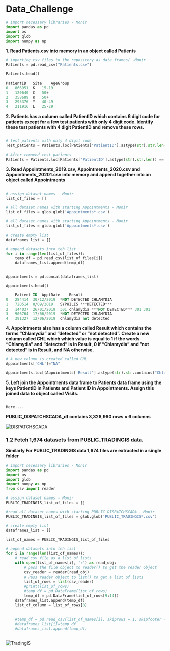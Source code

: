 # Data_Challenge

```python
# import necessary libraries - Monir
import pandas as pd
import os
import glob
import numpy as np
```
**1. Read Patients.csv into memory in an object called Patients**

```python
# importing csv files to the repositery as data frames/ -Monir
Patients = pd.read_csv("Patients.csv")

Patients.head()
```
```sql
PatientID	Site	AgeGroup
0	866951	K	15-19
1	120640	C	50+
2	358689	K	50+
3	295376	Y	40-49
4	211916	L	25-29
```
**2. Patients has a column called PatientID which contains 6 digit code for patients except for a few test
patients with only 4 digit code. Identify these test patients with 4 digit PatientID and remove these
rows.**

```python

# test patients with only 4 digit code
Test_patients = Patients.loc[Patients['PatientID'].astype(str).str.len() == 4]

# After removed test patients 
Patients = Patients.loc[Patients['PatientID'].astype(str).str.len() == 6]

```
**3. Read Appointments_2019.csv, Appointments_2020.csv and Appointments_20201.csv into memory
and append together into an object called Appointments**

```python

# assign dataset names - Monir
list_of_files = []

# all dataset names with starting Appointments - Monir
list_of_files = glob.glob('Appointments*.csv')

# all dataset names with starting Appointments - Monir
list_of_files = glob.glob('Appointments*.csv')

# create empty list
dataframes_list = []

# append datasets into teh list
for i in range(len(list_of_files)):
    temp_df = pd.read_csv(list_of_files[i])
    dataframes_list.append(temp_df)


Appointments = pd.concat(dataframes_list)

Appointments.head()
```
```sql
	Patient ID	ApptDate	Result
0	284414	30/12/2019	*NOT DETECTED CHLAMYDIA
1	720514	8/09/2019	SYPHILIS ***DETECTED***
2	144037	26/01/2019	301 chlamydia ***NOT DETECTED*** 301 301
3	906764	17/06/2019	*NOT DETECTED CHLAMYDIA
4	391327	12/06/2019	chlamydia not detected

```

**4. Appointments also has a column called Result which contains the terms “Chlamydia” and “detected”
or “not detected”. Create a new column called CHL which which value is equal to 1 if the words
“Chlamydia” and “detected” is in Result, 0 if “Chlamydia” and “not detected” is in Result, and NA
otherwise.**

```python
# A new column is created called CHL
Appointments['CHL']="NA"
```

```python
Appointments.loc[(Appointments['Result'].astype(str).str.contains("Chlamydia", na=False, case=False) & Appointments['Result'].astype(str).str.contains("detected", na=False, case=False) & ~Appointments['Result'].astype(str).str.contains("not", na=False, case=False)), 'CHL'] = 1

```

**5. Left join the Appointments data frame to Patients data frame using the keys PatientID in Patients
and Patient ID in Appointments. Assign this joined data to object called Visits.**

```python

Here....

```



**PUBLIC_DISPATCHSCADA_df contains 3,326,960 rows × 6 columns**

![DISPATCHSCADA](Images/DISPATCHSCADA-dataframe.png?raw=true "DISPATCHSCADA")

### 1.2 Fetch 1,674 datasets from PUBLIC_TRADINGIS data.

**Similarly For PUBLIC_TRADINGIS data 1,674 files are extracted in a single folder** 

```python
# import necessary libraries - Monir
import pandas as pd
import os
import glob
import numpy as np
from csv import reader

# assign dataset names - Monir
PUBLIC_TRADINGIS_list_of_files = []

#read all dataset names with starting PUBLIC_DISPATCHSCADA - Monir
PUBLIC_TRADINGIS_list_of_files = glob.glob('PUBLIC_TRADINGIS*.csv')

# create empty list
dataframes_list = []

list_of_names = PUBLIC_TRADINGIS_list_of_files

# append datasets into teh list
for i in range(len(list_of_names)):
    # read csv file as a list of lists
    with open(list_of_names[i], 'r') as read_obj:
        # pass the file object to reader() to get the reader object
        csv_reader = reader(read_obj)
        # Pass reader object to list() to get a list of lists
        list_of_rows = list(csv_reader)
        #print(list_of_rows)
        #temp_df = pd.DataFrame(list_of_rows)
        temp_df = pd.DataFrame(list_of_rows[9:14])
    dataframes_list.append(temp_df)
    list_of_column = list_of_rows[8]
    
    
    #temp_df = pd.read_csv(list_of_names[i], skiprows = 1, skipfooter = 1)
    #dataframes_list[i]=temp_df
    #dataframes_list.append(temp_df)
    
```

![TradingIS](Images/Trading-dataframe.png?raw=true "TradingIS")
